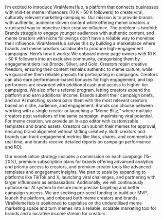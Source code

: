 I’m excited to introduce ViralMemeHub, a platform that connects businesses with mid-tier meme influencers (10 K - 50 K followers) to create viral, culturally relevant marketing campaigns. Our mission is to provide brands with authentic, audience-driven content while offering meme creators a structured way to monetise their creative influence. The problem is twofold: Brands struggle to engage younger audiences with authentic content, and meme creators with niche followings don’t have a reliable way to monetise their influence. ViralMemeHub solves this by building a marketplace where brands and meme creators collaborate to produce high-engagement campaigns. Here’s how it works: We onboard meme page owners with 10 K - 50 K followers into an exclusive community, categorising them by engagement tiers like Bronze, Silver, and Gold. Creators retain creative freedom, ensuring their content remains authentic to meme culture, while we guarantee them reliable payouts for participating in campaigns. Creators can also earn performance-based bonuses for high engagement, and top performers are rewarded with additional cash and access to higher-tier campaigns. We also offer a referral program, letting creators expand the platform and earn additional income. Brands submit their campaign briefs, and our AI matching system pairs them with the most relevant creators based on niche, audience, and engagement. Brands can choose between working with a single creator or launching a “Meme Blitz,” where multiple creators post variations of the same campaign, maximising viral potential. For meme creation, we provide an in-app editor with customizable templates and brand assets. Creators can submit their memes for approval, ensuring brand alignment without stifling creativity. Both creators and brands can track engagement metrics like likes, shares, and comments in real time, and brands receive detailed reports on campaign performance and ROI.

 Our monetisation strategy includes a commission on each campaign (15-20%), premium subscription plans for brands offering advanced analytics and priority access to creators, and premium creator tools like advanced templates and engagement insights. We plan to scale by expanding to platforms like TikTok and X, launching viral challenges, and partnering with larger influencers as ambassadors. Additionally, we will continuously optimise our AI system to ensure more precise targeting and better campaign success. We are seeking pre-seed funding to build our MVP, launch the platform, and onboard both meme creators and brands. ViralMemeHub is positioned to capitalise on the underutilised meme marketing space and turn memes into a reliable, scalable marketing tool for brands and a lucrative income stream for creators.
